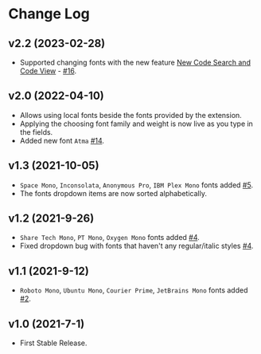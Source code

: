 # Change Log

## v2.2 (2023-02-28)

- Supported changing fonts with the new feature [New Code Search and Code View](https://docs.github.com/en/repositories/working-with-files/managing-files/navigating-files-with-the-new-code-view) - [#16](https://github.com/AmraniCh/github-code-font-changer/pull/16).

## v2.0 (2022-04-10)

- Allows using local fonts beside the fonts provided by the extension.
- Applying the choosing font family and weight is now live as you type in the fields.
- Added new font `Atma` [#14](https://github.com/AmraniCh/github-code-font-changer/pull/14).

## v1.3 (2021-10-05)

- `Space Mono`, `Inconsolata`, `Anonymous Pro`, `IBM Plex Mono` fonts added [#5](https://github.com/AmraniCh/github-code-font-changer/pull/5).
- The fonts dropdown items are now sorted alphabetically.

## v1.2 (2021-9-26)

- `Share Tech Mono`, `PT Mono`, `Oxygen Mono` fonts added [#4](https://github.com/AmraniCh/github-code-font-changer/pull/4).
-  Fixed dropdown bug with fonts that haven't any regular/italic styles [#4](https://github.com/AmraniCh/github-code-font-changer/pull/4).

## v1.1 (2021-9-12)

- `Roboto Mono`, `Ubuntu Mono`, `Courier Prime`, `JetBrains Mono` fonts added [#2](https://github.com/AmraniCh/github-code-font-changer/pull/2).

## v1.0 (2021-7-1)

- First Stable Release.